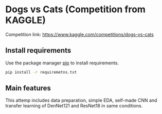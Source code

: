 # Dogs vs Cats (Competition from KAGGLE)

Competition link: https://www.kaggle.com/competitions/dogs-vs-cats

## Install requirements

Use the package manager [pip](https://pip.pypa.io/en/stable/) to install requirements.

```bash
pip install -r requiremetns.txt
```

## Main features

This attemp includes data preparation, simple EDA, self-made CNN and transfer learning of DenNet121 and ResNet18 in same conditions.